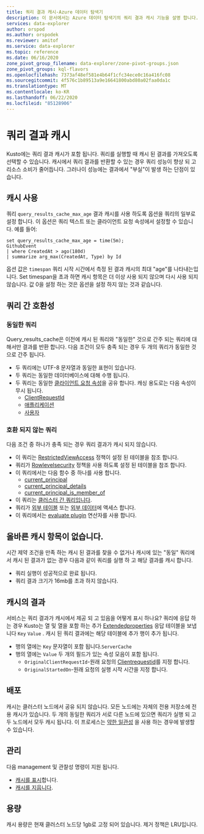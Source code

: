 ```yaml
---
title: 쿼리 결과 캐시-Azure 데이터 탐색기
description: 이 문서에서는 Azure 데이터 탐색기의 쿼리 결과 캐시 기능을 설명 합니다.
services: data-explorer
author: orspod
ms.author: orspodek
ms.reviewer: amitof
ms.service: data-explorer
ms.topic: reference
ms.date: 06/16/2020
zone_pivot_group_filename: data-explorer/zone-pivot-groups.json
zone_pivot_groups: kql-flavors
ms.openlocfilehash: 7373af48ef581e4b64f1cfc34ece0c16a416fc08
ms.sourcegitcommit: 4f576c1b89513a9e16641800abd80a02faa0da1c
ms.translationtype: MT
ms.contentlocale: ko-KR
ms.lasthandoff: 06/22/2020
ms.locfileid: "85128906"
---
```

# <a name="query-results-cache"></a>쿼리 결과 캐시

Kusto에는 쿼리 결과 캐시가 포함 됩니다. 쿼리를 실행할 때 캐시 된 결과를 가져오도록 선택할 수 있습니다. 캐시에서 쿼리 결과를 반환할 수 있는 경우 쿼리 성능이 향상 되 고 리소스 소비가 줄어듭니다. 그러나이 성능에는 결과에서 "부실"이 발생 하는 단점이 있습니다.

## <a name="use-the-cache"></a>캐시 사용

쿼리 `query_results_cache_max_age` 결과 캐시를 사용 하도록 옵션을 쿼리의 일부로 설정 합니다. 이 옵션은 쿼리 텍스트 또는 클라이언트 요청 속성에서 설정할 수 있습니다. 예를 들어:

```kusto
set query_results_cache_max_age = time(5m);
GithubEvent
| where CreatedAt > ago(180d)
| summarize arg_max(CreatedAt, Type) by Id
```

옵션 값은 `timespan` 쿼리 시작 시간에서 측정 된 결과 캐시의 최대 "age"를 나타내는입니다. Set timespan을 초과 하면 캐시 항목은 더 이상 사용 되지 않으며 다시 사용 되지 않습니다. 값 0을 설정 하는 것은 옵션을 설정 하지 않는 것과 같습니다.

## <a name="compatibility-between-queries"></a>쿼리 간 호환성

### <a name="identical-queries"></a>동일한 쿼리

Query_results_cache은 이전에 캐시 된 쿼리와 "동일한" 것으로 간주 되는 쿼리에 대해서만 결과를 반환 합니다. 다음 조건이 모두 충족 되는 경우 두 개의 쿼리가 동일한 것으로 간주 됩니다.

* 두 쿼리에는 UTF-8 문자열과 동일한 표현이 있습니다.
* 두 쿼리는 동일한 데이터베이스에 대해 수행 됩니다.
* 두 쿼리는 동일한 [클라이언트 요청 속성](../api/netfx/request-properties.md)을 공유 합니다. 캐싱 용도로는 다음 속성이 무시 됩니다.
   * [ClientRequestId](../api/netfx/request-properties.md#the-clientrequestid-x-ms-client-request-id-named-property)
   * [애플리케이션](../api/netfx/request-properties.md#the-application-x-ms-app-named-property)
   * [사용자](../api/netfx/request-properties.md#the-user-x-ms-user-named-property)

### <a name="incompatible-queries"></a>호환 되지 않는 쿼리

다음 조건 중 하나가 충족 되는 경우 쿼리 결과가 캐시 되지 않습니다.
 
* 이 쿼리는 [RestrictedViewAccess](../management/restrictedviewaccesspolicy.md) 정책이 설정 된 테이블을 참조 합니다.
* 쿼리가 [Rowlevelsecurity](../management/rowlevelsecuritypolicy.md) 정책을 사용 하도록 설정 된 테이블을 참조 합니다.
* 이 쿼리에서는 다음 함수 중 하나를 사용 합니다.
    * [current_principal](current-principalfunction.md)
    * [current_principal_details](current-principal-detailsfunction.md)
    * [current_principal_is_member_of](current-principal-ismemberoffunction.md)
* 이 쿼리는 [클러스터 간 쿼리입니다](cross-cluster-or-database-queries.md).
* 쿼리가 [외부 테이블](schema-entities/externaltables.md) 또는 [외부 데이터](externaldata-operator.md)에 액세스 합니다.
* 이 쿼리에서는 [evaluate plugin](evaluateoperator.md) 연산자를 사용 합니다.

## <a name="no-valid-cache-entry"></a>올바른 캐시 항목이 없습니다.

시간 제약 조건을 만족 하는 캐시 된 결과를 찾을 수 없거나 캐시에 있는 "동일" 쿼리에서 캐시 된 결과가 없는 경우 다음과 같이 쿼리를 실행 하 고 해당 결과를 캐시 합니다. 

* 쿼리 실행이 성공적으로 완료 됩니다.
* 쿼리 결과 크기가 16mb를 초과 하지 않습니다.

## <a name="results-from-the-cache"></a>캐시의 결과

서비스는 쿼리 결과가 캐시에서 제공 되 고 있음을 어떻게 표시 하나요?
쿼리에 응답 하는 경우 Kusto는 열 및 열을 포함 하는 추가 [Extendedproperties](../api/rest/response.md) 응답 테이블을 보냅니다 `Key` `Value` .
캐시 된 쿼리 결과에는 해당 테이블에 추가 행이 추가 됩니다.
* 행의 열에는 `Key` 문자열이 포함 됩니다.`ServerCache`
* 행의 열에는 `Value` 두 개의 필드가 있는 속성 모음이 포함 됩니다.
   * `OriginalClientRequestId`-원래 요청의 [Clientrequestid](../api/netfx/request-properties.md#the-clientrequestid-x-ms-client-request-id-named-property)를 지정 합니다.
   * `OriginalStartedOn`-원래 요청의 실행 시작 시간을 지정 합니다.

## <a name="distribution"></a>배포

캐시는 클러스터 노드에서 공유 되지 않습니다. 모든 노드에는 자체의 전용 저장소에 전용 캐시가 있습니다. 두 개의 동일한 쿼리가 서로 다른 노드에 있으면 쿼리가 실행 되 고 두 노드에서 모두 캐시 됩니다. 이 프로세스는 [약한 일관성](../concepts/queryconsistency.md) 을 사용 하는 경우에 발생할 수 있습니다.

## <a name="management"></a>관리

다음 management 및 관찰성 명령이 지원 됩니다.

* [캐시를 표시](../management/show-query-results-cache-command.md)합니다.
* [캐시를 지웁니다](../management/clear-query-results-cache-command.md).

## <a name="capacity"></a>용량

캐시 용량은 현재 클러스터 노드당 1gb로 고정 되어 있습니다.
제거 정책은 LRU입니다.
